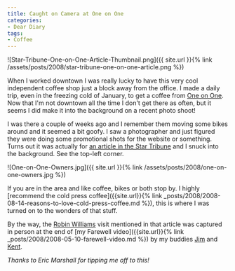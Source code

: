```yaml
---
title: Caught on Camera at One on One
categories:
- Dear Diary
tags:
- Coffee
---
```


![Star-Tribune-One-on-One-Article-Thumbnail.png]({{ site.url }}{% link /assets/posts/2008/star-tribune-one-on-one-article.png %})

When I worked downtown I was really lucky to have this very cool independent coffee shop just a block away from the office. I made a daily trip, even in the freezing cold of January, to get a coffee from [One on One](http://www.oneononebike.com/). Now that I'm not downtown all the time I don't get there as often, but it seems I did make it into the background on a recent photo shoot!

I was there a couple of weeks ago and I remember them moving some bikes around and it seemed a bit goofy. I saw a photographer and just figured they were doing some promotional shots for the website or something. Turns out it was actually for [an article in the Star Tribune](http://www.startribune.com/business/33478314.html) and I snuck into the background. See the top-left corner.

![One-on-One-Owners.jpg]({{ site.url }}{% link /assets/posts/2008/one-on-one-owners.jpg %})

If you are in the area and like coffee, bikes or both stop by. I highly [recommend the cold press coffee]({{site.url}}{% link _posts/2008/2008-08-14-reasons-to-love-cold-press-coffee.md %}), this is where I was turned on to the wonders of that stuff.

By the way, the [Robin Williams](http://www.robinwilliams.com/) visit mentioned in that article was captured in person at the end of [my Farewell video]({{site.url}}{% link _posts/2008/2008-05-10-farewell-video.md %}) by my buddies [Jim](http://www.jimbernard.net/) and [Kent](http://www.thetangens.net/).

_Thanks to Eric Marshall for tipping me off to this!_
  

